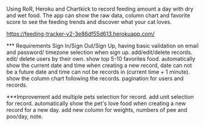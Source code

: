 Using RoR, Heroku and Chartkick to record feeding amount a day with dry and wet food. The app can show the raw data, column chart and favorite score to see the feeding trends and discover what your cat loves.

https://feeding-tracker-v2-3e86df55d613.herokuapp.com/

*** Requirements
Sign In/Sign Out/Sign Up, having basic validation on email and password/ timezone selection when sign up.
add/edit/delete records.
edit/ delete users by their own.
show top 5-10 favorites food.
automatically show the current date and time when creating a new record, date can not be a future date and time can not be records in (current time + 1 minute).
show the column chart following the records.
pagination for users and records.

***Improvement
add multiple pets selection for record.
add unit selection for record.
automatically show the pet's love food when creating a new record for a new day.
add new column for weights, numbers of pee and poo/day, note.